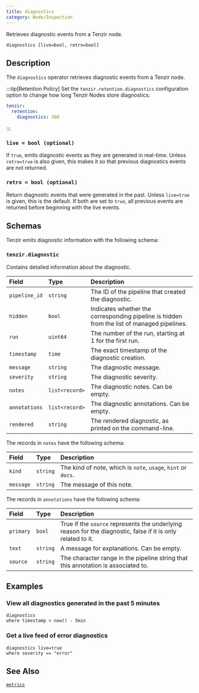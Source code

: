 ```yaml
---
title: diagnostics
category: Node/Inspection
---
```


Retrieves diagnostic events from a Tenzir node.

```tql
diagnostics [live=bool, retro=bool]
```

## Description

The `diagnostics` operator retrieves diagnostic events from a Tenzir
node.

:::tip[Retention Policy]
Set the `tenzir.retention.diagnostics` configuration option to change how long
Tenzir Nodes store diagnostics:

```yaml
tenzir:
  retention:
    diagnostics: 30d
```

:::

### `live = bool (optional)`

If `true`, emits diagnostic events as they are generated in real-time. Unless
`retro=true` is also given, this makes it so that previous diagnostics events
are not returned.

### `retro = bool (optional)`

Return diagnostic events that were generated in the past. Unless `live=true` is
given, this is the default. If both are set to `true`, all previous events are
returned before beginning with the live events.

## Schemas

Tenzir emits diagnostic information with the following schema:

### `tenzir.diagnostic`

Contains detailed information about the diagnostic.

| Field         | Type           | Description                                                                                |
| :------------ | :------------- | :----------------------------------------------------------------------------------------- |
| `pipeline_id` | `string`       | The ID of the pipeline that created the diagnostic.                                        |
| `hidden`      | `bool`         | Indicates whether the corresponding pipeline is hidden from the list of managed pipelines. |
| `run`         | `uint64`       | The number of the run, starting at 1 for the first run.                                    |
| `timestamp`   | `time`         | The exact timestamp of the diagnostic creation.                                            |
| `message`     | `string`       | The diagnostic message.                                                                    |
| `severity`    | `string`       | The diagnostic severity.                                                                   |
| `notes`       | `list<record>` | The diagnostic notes. Can be empty.                                                        |
| `annotations` | `list<record>` | The diagnostic annotations. Can be empty.                                                  |
| `rendered`    | `string`       | The rendered diagnostic, as printed on the command-line.                                   |

The records in `notes` have the following schema:

| Field     | Type     | Description                                                   |
| :-------- | :------- | :------------------------------------------------------------ |
| `kind`    | `string` | The kind of note, which is `note`, `usage`, `hint` or `docs`. |
| `message` | `string` | The message of this note.                                     |

The records in `annotations` have the following schema:

| Field     | Type     | Description                                                                                                  |
| :-------- | :------- | :----------------------------------------------------------------------------------------------------------- |
| `primary` | `bool`   | True if the `source` represents the underlying reason for the diagnostic, false if it is only related to it. |
| `text`    | `string` | A message for explanations. Can be empty.                                                                    |
| `source`  | `string` | The character range in the pipeline string that this annotation is associated to.                            |

## Examples

### View all diagnostics generated in the past 5 minutes

```tql
diagnostics
where timestamp > now() - 5min
```

### Get a live feed of error diagnostics

```tql
diagnostics live=true
where severity == "error"
```

## See Also

[`metrics`](/reference/operators/metrics)
